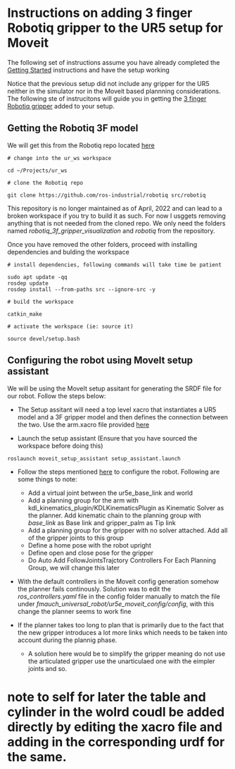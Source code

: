 # Instructions on adding 3 finger Robotiq gripper to the UR5 setup for Moveit

The following set of instructions assume you have already completed the [Getting Started](https://github.com/BijoSebastian/UR5/blob/main/Docs/Getting%20started.md) instructions and have the setup working

Notice that the previous setup did not include any gripper for the UR5 neither in the simulator nor in the Moveit based plannning considerations. The following ste of instrucitons will guide you in getting the [3 finger Robotiq gripper](https://robotiq.com/products/3-finger-adaptive-robot-gripper) added to your setup.

## Getting the Robotiq 3F model

We will get this from the Robotiq repo located [here](https://github.com/ros-industrial/robotiq)

```
# change into the ur_ws workspace

cd ~/Projects/ur_ws

# clone the Robotiq repo 

git clone https://github.com/ros-industrial/robotiq src/robotiq
```
This repository is no longer maintained as of April, 2022 and can lead to a broken workspace if you try to build it as such. For now I usggets removing anything that is not needed from the cloned repo. We only need the folders named _robotiq_3f_gripper_visualization_ and _robotiq_ from the repository.

Once you have removed the other folders, proceed with installing dependencies and bulding the workspace

```
# install dependencies, following commands will take time be patient

sudo apt update -qq
rosdep update
rosdep install --from-paths src --ignore-src -y

# build the workspace

catkin_make

# activate the workspace (ie: source it)

source devel/setup.bash
```

## Configuring the robot using MoveIt setup assistant

We will be using the MoveIt setup assitant for generating the SRDF file for our robot. Follow the steps below:

- The Setup assitant will need a top level xacro that instantiates a UR5 model and a 3F gripper model and then defines the connection between the two. Use the arm.xacro file provided [here](https://github.com/BijoSebastian/UR5/blob/main/description/arm.xacro) 

- Launch the setup assistant (Ensure that you have sourced the workspace before doing this)
```
roslaunch moveit_setup_assistant setup_assistant.launch
```
- Follow the steps mentioned [here](https://ros-planning.github.io/moveit_tutorials/doc/setup_assistant/setup_assistant_tutorial.html) to configure the robot. Following are some things to note:

    - Add a virtual joint between the ur5e_base_link and world
    - Add a planning group for the arm with kdl_kinematics_plugin/KDLKinematicsPlugin as Kinematic Solver as the planner. Add kinematic chain to the planning group with *base_link* as Base link and gripper_palm as Tip link
    - Add a planning group for the gripper with no solver attached. Add all of the gripper joints to this group
    - Define a home pose with the robot upright
    - Define open and close pose for the gripper
    - Do Auto Add FollowJointsTrajctory Controllers For Each Planning Group, we will change this later

- With the default controllers in the Moveit config generation somehow the planner fails continously. Solution was to edit the *ros_controllers.yaml* file in the config folder manually to match the file under *fmauch_universal_robot/ur5e_moveit_config/config*, with this change the planner seems to work fine

- If the planner takes too long to plan that is primarily due to the fact that the new gripper introduces a lot more links which needs to be taken into account during the plannig phase.

    - A solution here would be to simplify the gripper meaning do not use the articulated gripper use the unarticulaed one with the eimpler joints and so.

# note to self for later the table and cylinder in the wolrd coudl be added directly by editing the xacro file and adding in the corresponding urdf for the same. 
